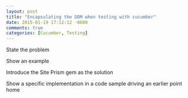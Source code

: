 ```yaml
---
layout: post
title: "Encapsulating the DOM when testing with cucumber"
date: 2015-01-19 17:12:12 -0600
comments: true
categories: [Cucumber, Testing]
---
```


State the problem

Show an example

Introduce the Site Prism gem as the solution

Show a specific implementation in a code sample driving an earlier point home

